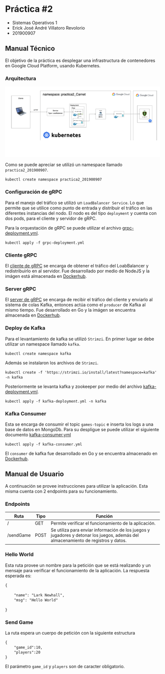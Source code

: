 # Práctica #2
* Sistemas Operativos 1
* Erick José André Villatoro Revolorio
* 201900907


## Manual Técnico

El objetivo de la práctica es desplegar una infrastructura de contenedores en Google Cloud Platform, usando Kubernetes. 

### Arquitectura
<img src="./img/arquitectura.png" alt="Arquitectura"/>

Como se puede apreciar se utilizó un namespace llamado `practica2_201900907`.
```
kubectl create namespace practica2_201900907
```

### Configuración de gRPC

Para el manejo del tráfico se utilizó un `LoadBalancer Service`. Lo que permite que se utilice como punto de entrada y distribuir el tráfico en las diferentes instancias del nodo. El nodo es del tipo `deployment` y cuenta con dos pods, para el cliente y servidor de gRPC. 

Para la orquestación de gRPC se puede utilizar el archivo [grpc-deployment.yml](./deployment/grpc-deployment.yml).

```
kubectl apply -f grpc-deployment.yml
```

### Cliente gRPC
El [cliente de gRPC](./gRPC-Client/) se encarga de obtener el tráfico del LoabBalancer y redistribuirlo en al servidor. Fue desarrollado por medio de NodeJS y la imágen está almacenada en [Dockerhub](https://hub.docker.com/repository/docker/villa01/grpc_client).

### Server gRPC
El [server de gRPC](./gRPC-Server/) se encarga de recibir el tráfico del cliente y enviarlo al sistema de colas Kafka, entonces actúa como el `producer` de Kafka al mismo tiempo. Fue desarrollado en Go y la imágen se encuentra almacenada en [Dockerhub](https://hub.docker.com/repository/docker/villa01/grpc_server).


### Deploy de Kafka
Para el levantamiento de kafka se utilizó `Strimzi`. En primer lugar se debe utilizar un namespace llamado `kafka`.
```
kubectl create namespace kafka
```

Además se instalaron los archivos de `Strimzi`.
```
kubectl create -f 'https://strimzi.io/install/latest?namespace=kafka' -n kafka
```

Posteriormente se levanta kafka y zookeeper por medio del archivo [kafka-deployment.yml](./deployment/kafka-d.yml).

```
kubectl apply -f kafka-deployment.yml -n kafka 
```

### Kafka Consumer
Esta se encarga de consumir el topic `games-topic` e inserta los logs a una base de datos en MongoDb. Para su despligue se puede utilizar el siguiente documento [kafka-consumer.yml](./deployment/kafka-consumer.yml)

```
kubectl apply -f kafka-consumer.yml
```

El `consumer` de kafka fue desarrollado en Go y se encuentra almacenado en [Dockerhub](https://hub.docker.com/repository/docker/villa01/kafka-consumer). 


## Manual de Usuario

A continuación se provee instrucciones para utilizar la aplicación. Esta misma cuenta con 2 endpoints para su funcionamiento. 

### Endpoints

| Ruta | Tipo | Función |
|------|------|---------|
|/| GET | Permite verificar el funcionamiento de la aplicación.
| /sendGame | POST | Se utiliza para enviar información de los juegos y jugadores y detonar los juegos, además del almacenamiento de registros y datos. 


### Hello World
Esta ruta provee un nombre para la petición que se está realizando y un mensaje para verificar el funcionamiento de la aplicación. La respuesta esperada es: 
```
{

    "name": "Lark Newhall",
    "msg": "Hello World"

}
```

### Send Game
La ruta espera un cuerpo de petición con la siguiente estructura
```
{
    "game_id":10,
    "players":20
}
```
El parámetro `game_id` y `players` son de caracter obligatorio. 